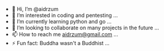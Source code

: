 - 👋 Hi, I’m @aidrzum
- 👀 I’m interested in coding and pentesting ...
- 🌱 I’m currently learning python and go ...
- 💞️ I’m looking to collaborate on many projects in the future ...
- 📫 How to reach me  aidrzum@gmail.com ...
- ⚡ Fun fact: Buddha wasn't a Buddhist ...

<!---
aidrzum/aidrzum is a ✨ special ✨ repository because its `README.md` (this file) appears on your GitHub profile.
You can click the Preview link to take a look at your changes.
--->
